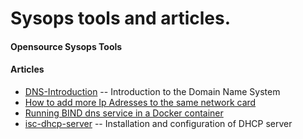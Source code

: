 Sysops tools and articles.
=========================== 

#### Opensource Sysops Tools


#### Articles

* [DNS-Introduction][] -- Introduction to the Domain Name System
* [How to add more Ip Adresses to the same network card][]
* [Running BIND dns service in a Docker container][]
* [isc-dhcp-server][] -- Installation and configuration of DHCP server

[DNS-Introduction]: https://github.com/team-avesta/wiki/blob/master/engineering/sysops/dns.md
[How to add more Ip Adresses to the same network card]: https://github.com/team-avesta/wiki/blob/master/engineering/sysops/AddIP/README.md
[Running BIND dns service in a Docker container]: https://github.com/team-avesta/wiki/blob/master/engineering/sysops/dnsdocker/README.md
[isc-dhcp-server]: https://github.com/team-avesta/wiki/blob/master/engineering/sysops/isc-dhcp-server/README.md

